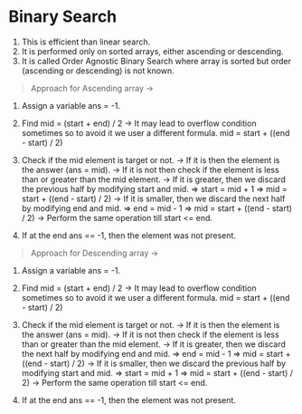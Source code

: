 # Binary Search

1. This is efficient than linear search.
2. It is performed only on sorted arrays, either ascending or descending.
3. It is called Order Agnostic Binary Search where array is sorted but order (ascending or descending) is not known.

> Approach for Ascending array ->

1. Assign a variable ans = -1.
2. Find mid = (start + end) / 2
   -> It may lead to overflow condition sometimes so to avoid it we user a different formula.
   mid = start + ((end - start) / 2)

3. Check if the mid element is target or not.
   -> If it is then the element is the answer (ans = mid).
   -> If it is not then check if the element is less than or greater than the mid element.
   -> If it is greater, then we discard the previous half by modifying start and mid.
   => start = mid + 1
   => mid = start + ((end - start) / 2)
   -> If it is smaller, then we discard the next half by modifying end and mid.
   => end = mid - 1
   => mid = start + ((end - start) / 2)
   -> Perform the same operation till start <= end.

4. If at the end ans == -1, then the element was not present.

> Approach for Descending array ->

1. Assign a variable ans = -1.
2. Find mid = (start + end) / 2
   -> It may lead to overflow condition sometimes so to avoid it we user a different formula.
   mid = start + ((end - start) / 2)

3. Check if the mid element is target or not.
   -> If it is then the element is the answer (ans = mid).
   -> If it is not then check if the element is less than or greater than the mid element.
   -> If it is greater, then we discard the next half by modifying end and mid.
   => end = mid - 1
   => mid = start + ((end - start) / 2)
   -> If it is smaller, then we discard the previous half by modifying start and mid.
   => start = mid + 1
   => mid = start + ((end - start) / 2)
   -> Perform the same operation till start <= end.

4. If at the end ans == -1, then the element was not present.
